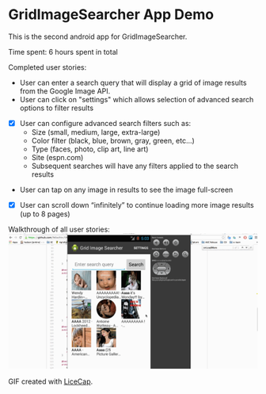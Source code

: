 # GridImageSearcher App Demo

This is the second android app for GridImageSearcher.

Time spent: 6 hours spent in total

Completed user stories:
   * User can enter a search query that will display a grid of image results from the Google Image API.
   * User can click on "settings" which allows selection of advanced search options to filter results
   * [x] User can configure advanced search filters such as:
      * Size (small, medium, large, extra-large)
      * Color filter (black, blue, brown, gray, green, etc...)
      * Type (faces, photo, clip art, line art)
      * Site (espn.com)
      * Subsequent searches will have any filters applied to the search results
   * User can tap on any image in results to see the image full-screen
   * [x] User can scroll down “infinitely” to continue loading more image results (up to 8 pages)

Walkthrough of all user stories:
![Video Walkthrough](grid_image_searcher_app-hankting.gif)

GIF created with [LiceCap](http://www.cockos.com/licecap/).

